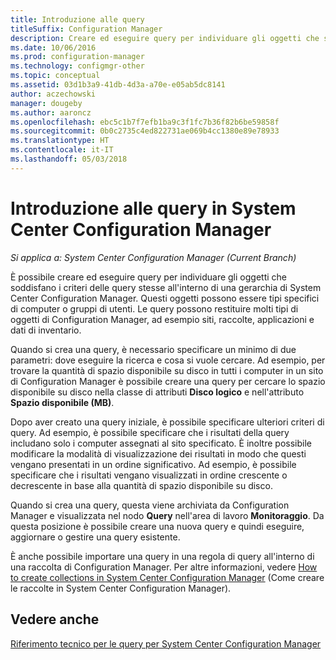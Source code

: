 ```yaml
---
title: Introduzione alle query
titleSuffix: Configuration Manager
description: Creare ed eseguire query per individuare gli oggetti che soddisfano i criteri delle query stesse all'interno di una gerarchia di System Center Configuration Manager.
ms.date: 10/06/2016
ms.prod: configuration-manager
ms.technology: configmgr-other
ms.topic: conceptual
ms.assetid: 03d1b3a9-41db-4d3a-a70e-e05ab5dc8141
author: aczechowski
manager: dougeby
ms.author: aaroncz
ms.openlocfilehash: ebc5c1b7f7efb1ba9c3f1fc7b36f82b6be59858f
ms.sourcegitcommit: 0b0c2735c4ed822731ae069b4cc1380e89e78933
ms.translationtype: HT
ms.contentlocale: it-IT
ms.lasthandoff: 05/03/2018
---
```

# <a name="introduction-to-queries-in-system-center-configuration-manager"></a>Introduzione alle query in System Center Configuration Manager

*Si applica a: System Center Configuration Manager (Current Branch)*

È possibile creare ed eseguire query per individuare gli oggetti che soddisfano i criteri delle query stesse all'interno di una gerarchia di System Center Configuration Manager. Questi oggetti possono essere tipi specifici di computer o gruppi di utenti. Le query possono restituire molti tipi di oggetti di Configuration Manager, ad esempio siti, raccolte, applicazioni e dati di inventario.  

 Quando si crea una query, è necessario specificare un minimo di due parametri: dove eseguire la ricerca e cosa si vuole cercare. Ad esempio, per trovare la quantità di spazio disponibile su disco in tutti i computer in un sito di Configuration Manager è possibile creare una query per cercare lo spazio disponibile su disco nella classe di attributi **Disco logico** e nell'attributo **Spazio disponibile (MB)**.  

 Dopo aver creato una query iniziale, è possibile specificare ulteriori criteri di query. Ad esempio, è possibile specificare che i risultati della query includano solo i computer assegnati al sito specificato. È inoltre possibile modificare la modalità di visualizzazione dei risultati in modo che questi vengano presentati in un ordine significativo. Ad esempio, è possibile specificare che i risultati vengano visualizzati in ordine crescente o decrescente in base alla quantità di spazio disponibile su disco.  

 Quando si crea una query, questa viene archiviata da Configuration Manager e visualizzata nel nodo **Query** nell'area di lavoro **Monitoraggio**. Da questa posizione è possibile creare una nuova query e quindi eseguire, aggiornare o gestire una query esistente.  

 È anche possibile importare una query in una regola di query all'interno di una raccolta di Configuration Manager. Per altre informazioni, vedere [How to create collections in System Center Configuration Manager](../../../core/clients/manage/collections/create-collections.md) (Come creare le raccolte in System Center Configuration Manager).  

## <a name="see-also"></a>Vedere anche  
 [Riferimento tecnico per le query per System Center Configuration Manager](../../../core/servers/manage/queries-technical-reference.md)
